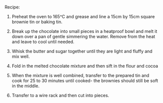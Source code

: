 Recipe:

1. Preheat the oven to 165^C and grease and line a    15cm by 15cm square brownie tin or baking tin.

2. Break up the chocolate into small pieces in a heatproof bowl and melt it down over a pan of gentle simmering the water. Remove from the heat and leave to cool until needed.

3. Whisk the butter and sugar together until they are light and fluffy and mix well.

4. Fold in the melted chocolate mixture and then sift in the flour and cocoa

5. When the mixture is well combined, transfer to the prepared tin and cook for 25 to 30 minutes until cooked- the brownies should still be soft in the middle.

6. Transfer to a wire rack and then cut into pieces.